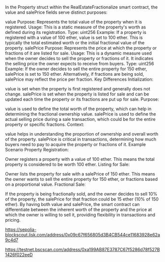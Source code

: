 In the Property struct within the RealEstateFractionalize smart contract, the value and salePrice fields serve distinct purposes:

value
Purpose: Represents the total value of the property when it is registered.
Usage: This is a static measure of the property's worth as defined during its registration.
Type: uint256
Example: If a property is registered with a value of 100 ether, value is set to 100 ether. This is typically the total estimated worth or the initial fractional value of the property.
salePrice
Purpose: Represents the price at which the property or fractions of it are listed for sale.
Usage: This is a dynamic measure used when the owner decides to sell the property or fractions of it. It indicates the selling price the owner expects to receive from buyers.
Type: uint256
Example: If the owner decides to sell the entire property for 150 ether, salePrice is set to 150 ether. Alternatively, if fractions are being sold, salePrice may reflect the price per fraction.
Key Differences
Initialization:

value is set when the property is first registered and generally does not change.
salePrice is set when the property is listed for sale and can be updated each time the property or its fractions are put up for sale.
Purpose:

value is used to define the total worth of the property, which can help in determining the fractional ownership value.
salePrice is used to define the actual selling price during a sale transaction, which could be for the entire property or specific fractions.
Context:

value helps in understanding the proportion of ownership and overall worth of the property.
salePrice is critical in transactions, determining how much buyers need to pay to acquire the property or fractions of it.
Example Scenario
Property Registration:

Owner registers a property with a value of 100 ether.
This means the total property is considered to be worth 100 ether.
Listing for Sale:

Owner lists the property for sale with a salePrice of 150 ether.
This means the owner wants to sell the entire property for 150 ether, or fractions based on a proportional value.
Fractional Sale:

If the property is being fractionally sold, and the owner decides to sell 10% of the property, the salePrice for that fraction could be 15 ether (10% of 150 ether).
By having both value and salePrice, the smart contract can differentiate between the inherent worth of the property and the price at which the owner is willing to sell it, providing flexibility in transactions and pricing.

https://sepolia-blockscout.lisk.com/address/0x09c67f656805d3B4CB544ce11683928e62a9c4d7

https://testnet.bscscan.com/address/0xa199AB87E3787C67f5286d78f527B1426f022eeD